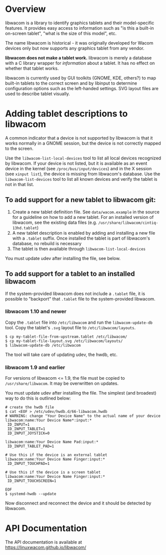 # Overview

libwacom is a library to identify graphics tablets and their model-specific
features. It provides easy access to information such as "is this a built-in
on-screen tablet", "what is the size of this model", etc.

The name libwacom is historical - it was originally developed for Wacom devices
only but now supports any graphics tablet from any vendor.

**libwacom does not make a tablet work.** libwacom is merely a database with a
C library wrapper for *information* about a tablet. It has no effect on whether
that tablet works.

libwacom is currently used by GUI toolkits (GNOME, KDE, others?) to map
built-in tablets to the correct screen and by libinput to determine configuration
options such as the left-handed settings. SVG layout files are used to describe
tablet visually.

# Adding tablet descriptions to libwacom

A common indicator that a device is not supported by libwacom is that it works
normally in a GNOME session, but the device is not correctly mapped to the
screen.

Use the `libwacom-list-local-devices` tool to list all local devices recognized
by libwacom. If your device is not listed, but it is available as an event
device in the kernel (see `/proc/bus/input/devices`) and in the X session (see
`xinput list`), the device is missing from libwacom's database.
Use the `libwacom-list-devices` tool to list all known devices and verify
the tablet is not in that list.

## To add support for a new tablet to libwacom git:

1. Create a new tablet definition file. See `data/wacom.example` in the source
   for a guideline on how to add a new tablet. For an installed version of
   libwacom, see the existing data files (e.g.
   `/usr/share/libwacom/cintiq-13hd.tablet`)
2. A new tablet description is enabled by adding and installing a new file with
   a `.tablet` suffix. Once installed the tablet is part of libwacom's
   database, no rebuild is necessary
3. The tablet is then available through `libwacom-list-local-devices`

You must update udev after installing the file, see below.

## To add support for a tablet to an installed libwacom

If the system-provided libwacom does not include a `.tablet` file, it is
possible to "backport" that `.tablet` file to the system-provided libwacom.

### libwacom 1.10 and newer

Copy the `.tablet` file into `/etc/libwacom` and run the
`libwacom-update-db` tool. Copy the tablet's `.svg` layout file
to `/etc/libwacom/layouts`.

```
$ cp my-tablet-file-from-upstream.tablet /etc/libwacom/
$ cp my-tablet-file-layout.svg /etc/libwacom/layouts/
$ libwacom-update-db /etc/libwacom
```

The tool will take care of updating udev, the hwdb, etc.

### libwacom 1.9 and earlier

For versions of libwacom <= 1.9, the file must be copied to
`/usr/share/libwacom`. It may be overwritten on updates.

You must update udev after installing the file. The simplest (and broadest)
way to do this is outlined below:

```
# create the hwdb file
$ cat <EOF > /etc/udev/hwdb.d/66-libwacom.hwdb
# WARNING: change "Your Device Name" to the actual name of your device
libwacom:name:Your Device Name*:input:*
 ID_INPUT=1
 ID_INPUT_TABLET=1
 ID_INPUT_JOYSTICK=0

libwacom:name:Your Device Name Pad:input:*
 ID_INPUT_TABLET_PAD=1

# Use this if the device is an external tablet
libwacom:name:Your Device Name Finger:input:*
 ID_INPUT_TOUCHPAD=1

# Use this if the device is a screen tablet
libwacom:name:Your Device Name Finger:input:*
 ID_INPUT_TOUCHSCREEN=1

EOF
$ systemd-hwdb --update
```
Now disconnect and reconnect the device and it should be detected by libwacom.

# API Documentation

The API documentation is available at https://linuxwacom.github.io/libwacom/
